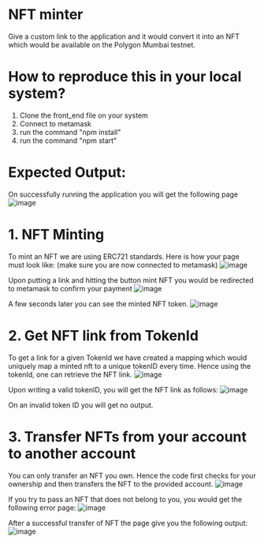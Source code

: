 # NFT minter
Give a custom link to the application and it would convert it into an NFT which would be available on the Polygon Mumbai testnet.

# How to reproduce this in your local system?
1. Clone the front_end file on your system
2. Connect to metamask
3. run the command "npm install"
4. run the command "npm start"

# Expected Output:

On successfully running the application you will get the following page
![image](https://github.com/Shuchi305/Nft_minter/assets/66833303/b7897d1e-2311-4f36-a541-934757f3fb43)
 
 # 1. NFT Minting
 To mint an NFT we are using ERC721 standards. Here is how your page must look like:
  (make sure you are now connected to metamask)
 ![image](https://github.com/Shuchi305/Nft_minter/assets/66833303/e45b86d7-416c-454b-8be7-c4cc01b06bbd)

 
Upon putting a link and hitting the button mint NFT you would be redirected to metamask to confirm your payment
![image](https://github.com/Shuchi305/Nft_minter/assets/66833303/7991d12d-05a6-43d4-9805-652b262ca972)


A few seconds later you can see the minted NFT token.
![image](https://github.com/Shuchi305/Nft_minter/assets/66833303/23f3d844-5e4d-4f1d-8e04-cf63a0747db0)

# 2. Get NFT link from TokenId
To get a link for a given TokenId we have created a mapping which would uniquely map a minted nft to a unique tokenID every time. Hence using the tokenId, one can retrieve the NFT link.
![image](https://github.com/Shuchi305/Nft_minter/assets/66833303/3e8f3aa5-2599-4626-bd67-2f43f501d7d2)

Upon writing a valid tokenID, you will get the NFT link as follows:
![image](https://github.com/Shuchi305/Nft_minter/assets/66833303/41c52397-571b-4212-82cb-c978de22120e)

On an invalid token ID you will get no output.

# 3. Transfer NFTs from your account to another account
You can only transfer an NFT you own. Hence the code first checks for your ownership and then transfers the NFT to the provided account.
![image](https://github.com/Shuchi305/Nft_minter/assets/66833303/7a2d8fef-115b-465f-bf1d-a07fb12e602b)


If you try to pass an NFT that does not belong to you, you would get the following error page:
![image](https://github.com/Shuchi305/Nft_minter/assets/66833303/b545e6a1-40c7-4394-a4ab-a52bc798b608)


After a successful transfer of NFT the page give you the following output:
![image](https://github.com/Shuchi305/Nft_minter/assets/66833303/4c169ac9-2cdc-456b-a7c8-e4fe608680ab)








